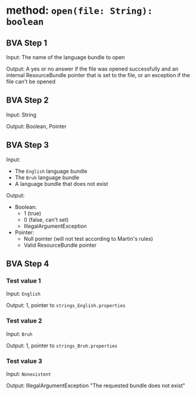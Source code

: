 # method: `open(file: String): boolean`

## BVA Step 1
Input: The name of the language bundle to open

Output: A yes or no answer if the file was opened successfully and an internal ResourceBundle pointer that is set to the file, or an exception if the file can't be opened

## BVA Step 2
Input: String

Output: Boolean, Pointer

## BVA Step 3
Input:
- The `English` language bundle
- The `Bruh` language bundle
- A language bundle that does not exist

Output:
- Boolean:
    - 1 (true)
    - 0 (false, can't set)
    - IllegalArgumentException
- Pointer:
    - Null pointer (will not test according to Martin's rules)
    - Valid ResourceBundle pointer

## BVA Step 4
### Test value 1
Input: `English`

Output: 1, pointer to `strings_English.properties`
### Test value 2
Input: `Bruh`

Output: 1, pointer to `strings_Bruh.properties`
### Test value 3
Input: `Nonexistent`

Output: IllegalArgumentException "The requested bundle does not exist"
